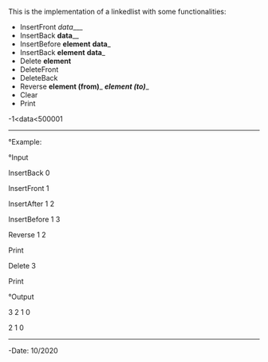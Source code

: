 This is the implementation of a linkedlist with some functionalities: 
- InsertFront _data____   
- InsertBack __data____
- InsertBefore __element__ __data___
- InsertBack __element__ __data___
- Delete __element__
- DeleteFront 
- DeleteBack
- Reverse __element (from)___   ___element (to)____ 
- Clear
- Print

 -1<data<500001
 
------------
°Example:

°Input

InsertBack 0

InsertFront 1

InsertAfter 1 2

InsertBefore 1 3

Reverse 1 2 

Print

Delete 3

Print


°Output

3 2 1 0 

2 1 0 

---------
-Date: 10/2020
